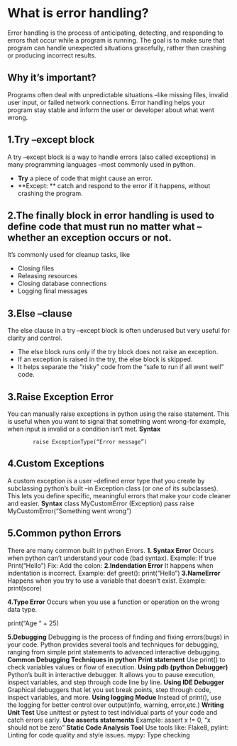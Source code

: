 # What is error handling?
Error handling is the process of anticipating, detecting, and responding to errors that occur while a program is running. The goal is to make sure that program can handle unexpected situations gracefully, rather than crashing or producing incorrect results.
## Why it’s important?
Programs often deal with unpredictable situations –like missing files, invalid user input, or failed network connections. Error handling helps your program stay stable and inform the user or developer about what went wrong.
## 1.Try –except block
A try –except block is a way to handle errors (also called exceptions) in many programming languages –most commonly used in python.
-	**Try** a piece of code that might cause an error.
-	**Except: ** catch and respond to the error if it happens, without crashing the program.
## 2.The finally block in error handling is used to define code that must run no matter what –whether an exception occurs or not.
It’s commonly used for cleanup tasks, like
-	Closing files
-	Releasing resources
-	Closing database connections
-	Logging final messages
## 3.Else –clause
The else clause in a try –except block is often underused but very useful for clarity and control.
-	The else block runs only if the try block does not raise an exception.
-	If an exception is raised in the try, the else block is skipped.
-	It helps separate the “risky” code from the “safe to run if all went well” code.
## 3.Raise Exception Error
You can manually raise exceptions in python using the raise statement.
This is useful when you want to signal that something went wrong-for example, when input is invalid or a condition isn’t met.
**Syntax**

			raise ExceptionType(“Error message”)
## 4.Custom Exceptions
A custom exception is a user –defined error type that you create by subclassing python’s built –in Exception class (or one of its subclasses). This lets you define specific, meaningful errors that make your code cleaner and easier.
**Syntax**
class MyCustomError (Exception)
					pass
raise MyCustomError(“Something went wrong”)

## 5.Common python Errors
There are many common built in python Errors.
**1. Syntax Error**
Occurs when python can’t understand your code (bad syntax).
Example: 
				If true
					Print(“Hello”)
Fix: Add the colon:
 **2.Indendation Error**
It happens when indentation is incorrect.
Example:
				def greet():
					print(“Hello”)
**3.NameError**
Happens when you try to use a variable that doesn’t exist.
Example:
print(score)

**4.Type Error**
Occurs when you use a function or operation on the wrong data type.

print(“Age “ + 25)

**5.Debugging**
Debugging is the process of finding and fixing errors(bugs) in your code. Python provides several tools and techniques for debugging, ranging from simple print statements to advanced interactive debugging.
**Common Debugging Techniques in python**
**Print statement**
Use print() to check variables values or flow of execution.
**Using pdb (python Debugger)**
Python’s built in interactive debugger. It allows you to pause execution, inspect variables, and step through code line by line.
**Using IDE Debugger**
Graphical debuggers that let you set break points, step through code, inspect variables, and more.
**Using logging Modue**
Instead of print(), use the logging for better  control over output(info, warning, error,etc.)
**Writing Unit Test**
Use unittest or pytest to test individual parts of your code and catch errors early.
**Use asserts statements**
Example:
			assert x != 0, “x should not be zero”
**Static Code Analysis Tool**
Use tools like:
Flake8, pylint: Linting for code quality and style issues.
mypy: Type checking


			




